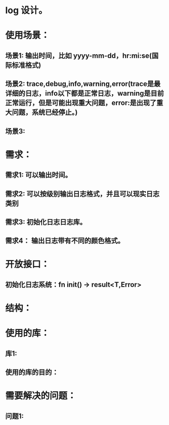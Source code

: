 # log 设计。

# 使用场景：
## 场景1: 输出时间，比如 yyyy-mm-dd，hr:mi:se(国际标准格式)
## 场景2: trace,debug,info,warning,error(trace是最详细的日志，info以下都是正常日志，warning是目前正常运行，但是可能出现重大问题，error:是出现了重大问题，系统已经停止。)
## 场景3: 

# 需求：
## 需求1: 可以输出时间。
## 需求2: 可以按级别输出日志格式，并且可以现实日志类别
## 需求3: 初始化日志日志库。
## 需求4： 输出日志带有不同的颜色格式。

# 开放接口：
## 初始化日志系统：fn init() -> result<T,Error>
##


# 结构：
# 使用的库：
## 库1:

## 使用的库的目的：
## 


# 需要解决的问题：
## 问题1:
